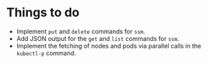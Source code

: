 # Things to do

* Implement `put` and `delete` commands for `ssm`.
* Add JSON output for the `get` and `list` commands for `ssm`.
* Implement the fetching of nodes and pods via parallel calls in the `kubectl-p` command.
